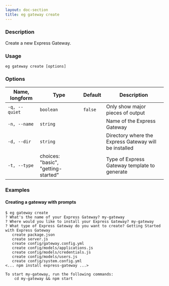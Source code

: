 ```yaml
---
layout: doc-section
title: eg gateway create
---
```


### Description

Create a new Express Gateway.

### Usage

```shell
eg gateway create [options]
```

### Options

| Name, longform | Type                                | Default | Description                                           |
| ---            | ---                                 | ---     | ---                                                   |
| `-q, --quiet`  | `boolean`                            | `false` | Only show major pieces of output                      |
| `-n, --name`   | `string`                             |         | Name of the Express Gateway                           |
| `-d, --dir`    | `string`                             |         | Directory where the Express Gateway will be installed |
| `-t, --type`   | choices: "basic", "getting-started" |         | Type of Express Gateway template to generate          |

### Examples

#### Creating a gateway with prompts

```shell
$ eg gateway create
? What's the name of your Express Gateway? my-gateway
? Where would you like to install your Express Gateway? my-gateway
? What type of Express Gateway do you want to create? Getting Started with Express Gateway
   create package.json
   create server.js
   create config/gateway.config.yml
   create config/models/applications.js
   create config/models/credentials.js
   create config/models/users.js
   create config/system.config.yml
<... npm install express-gateway ...>

To start my-gateway, run the following commands:
    cd my-gateway && npm start
```
